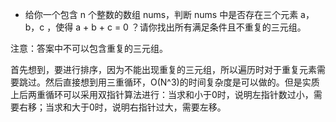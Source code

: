 * 给你一个包含 n 个整数的数组 nums，判断 nums 中是否存在三个元素 a，b，c ，使得 a + b + c = 0 ？请你找出所有满足条件且不重复的三元组。

注意：答案中不可以包含重复的三元组。

首先想到，要进行排序，因为不能出现重复的三元组，所以遍历时对于重复元素需要跳过。然后直接想到用三重循环，O(N^3)的时间复杂度是可以做的。但是实质上后两重循环可以采用双指针算法进行：当求和小于0时，说明左指针数过小，需要右移；当求和大于0时，说明右指针过大，需要左移。